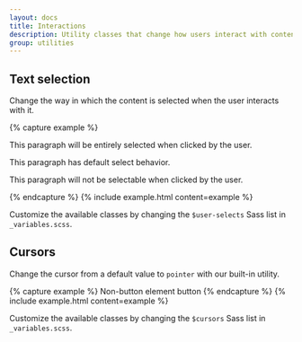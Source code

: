 ```yaml
---
layout: docs
title: Interactions
description: Utility classes that change how users interact with contents of a website.
group: utilities
---
```


## Text selection

Change the way in which the content is selected when the user interacts with it.

{% capture example %}
<p class="user-select-all">This paragraph will be entirely selected when clicked by the user.</p>
<p class="user-select-auto">This paragraph has default select behavior.</p>
<p class="user-select-none">This paragraph will not be selectable when clicked by the user.</p>
{% endcapture %}
{% include example.html content=example %}

Customize the available classes by changing the `$user-selects` Sass list in `_variables.scss`.

## Cursors

Change the cursor from a default value to `pointer` with our built-in utility.

{% capture example %}
<span role="button" class="cursor-pointer">Non-button element button</span>
{% endcapture %}
{% include example.html content=example %}

Customize the available classes by changing the `$cursors` Sass list in `_variables.scss`.
